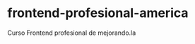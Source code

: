 frontend-profesional-america
============================

Curso Frontend profesional de mejorando.la
